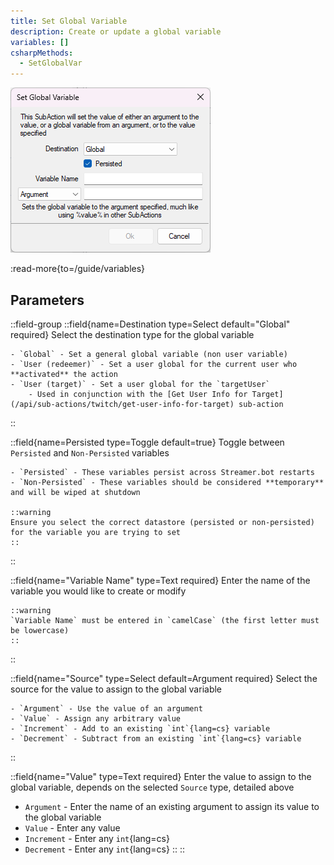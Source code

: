```yaml
---
title: Set Global Variable
description: Create or update a global variable
variables: []
csharpMethods:
  - SetGlobalVar
---
```


![Preview](assets/global-set.png)

:read-more{to=/guide/variables}

## Parameters
::field-group
  ::field{name=Destination type=Select default="Global" required}
    Select the destination type for the global variable

    - `Global` - Set a general global variable (non user variable)
    - `User (redeemer)` - Set a user global for the current user who **activated** the action
    - `User (target)` - Set a user global for the `targetUser`
        - Used in conjunction with the [Get User Info for Target](/api/sub-actions/twitch/get-user-info-for-target) sub-action
  ::

  ::field{name=Persisted type=Toggle default=true}
    Toggle between `Persisted` and `Non-Persisted` variables

    - `Persisted` - These variables persist across Streamer.bot restarts
    - `Non-Persisted` - These variables should be considered **temporary** and will be wiped at shutdown

    ::warning
    Ensure you select the correct datastore (persisted or non-persisted) for the variable you are trying to set
    ::
  ::

  ::field{name="Variable Name" type=Text required}
    Enter the name of the variable you would like to create or modify

    ::warning
    `Variable Name` must be entered in `camelCase` (the first letter must be lowercase)
    ::
  ::

  ::field{name="Source" type=Select default=Argument required}
    Select the source for the value to assign to the global variable

    - `Argument` - Use the value of an argument
    - `Value` - Assign any arbitrary value
    - `Increment` - Add to an existing `int`{lang=cs} variable
    - `Decrement` - Subtract from an existing `int`{lang=cs} variable
  ::

  ::field{name="Value" type=Text required}
  Enter the value to assign to the global variable, depends on the selected `Source` type, detailed above

  - `Argument` - Enter the name of an existing argument to assign its value to the global variable
  - `Value` - Enter any value
  - `Increment` - Enter any `int`{lang=cs}
  - `Decrement` - Enter any `int`{lang=cs}
  ::
::